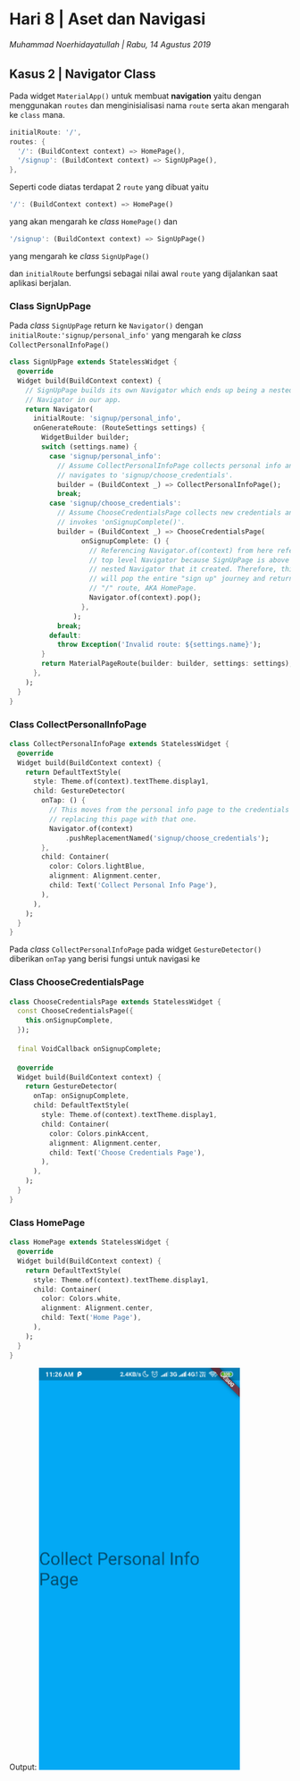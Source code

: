 # Hari 8 | Aset dan Navigasi

###### Muhammad Noerhidayatullah | Rabu, 14 Agustus 2019

## Kasus 2 | Navigator Class

Pada widget `MaterialApp()` untuk membuat **navigation** yaitu dengan menggunakan `routes` dan menginisialisasi nama `route` serta akan mengarah ke `class` mana.

```dart
initialRoute: '/',
routes: {
  '/': (BuildContext context) => HomePage(),
  '/signup': (BuildContext context) => SignUpPage(),
},
```

Seperti code diatas terdapat 2 `route` yang dibuat yaitu

```dart
'/': (BuildContext context) => HomePage()
```

yang akan mengarah ke _class_ `HomePage()` dan

```dart
'/signup': (BuildContext context) => SignUpPage()
```

yang mengarah ke _class_ `SignUpPage()`

dan `initialRoute` berfungsi sebagai nilai awal `route` yang dijalankan saat aplikasi berjalan.

### Class SignUpPage

Pada _class_ `SignUpPage` return ke `Navigator()` dengan `initialRoute:'signup/personal_info'` yang mengarah ke _class_ `CollectPersonalInfoPage()`

```dart
class SignUpPage extends StatelessWidget {
  @override
  Widget build(BuildContext context) {
    // SignUpPage builds its own Navigator which ends up being a nested
    // Navigator in our app.
    return Navigator(
      initialRoute: 'signup/personal_info',
      onGenerateRoute: (RouteSettings settings) {
        WidgetBuilder builder;
        switch (settings.name) {
          case 'signup/personal_info':
            // Assume CollectPersonalInfoPage collects personal info and then
            // navigates to 'signup/choose_credentials'.
            builder = (BuildContext _) => CollectPersonalInfoPage();
            break;
          case 'signup/choose_credentials':
            // Assume ChooseCredentialsPage collects new credentials and then
            // invokes 'onSignupComplete()'.
            builder = (BuildContext _) => ChooseCredentialsPage(
                  onSignupComplete: () {
                    // Referencing Navigator.of(context) from here refers to the
                    // top level Navigator because SignUpPage is above the
                    // nested Navigator that it created. Therefore, this pop()
                    // will pop the entire "sign up" journey and return to the
                    // "/" route, AKA HomePage.
                    Navigator.of(context).pop();
                  },
                );
            break;
          default:
            throw Exception('Invalid route: ${settings.name}');
        }
        return MaterialPageRoute(builder: builder, settings: settings);
      },
    );
  }
}

```

### Class CollectPersonalInfoPage

```dart
class CollectPersonalInfoPage extends StatelessWidget {
  @override
  Widget build(BuildContext context) {
    return DefaultTextStyle(
      style: Theme.of(context).textTheme.display1,
      child: GestureDetector(
        onTap: () {
          // This moves from the personal info page to the credentials page,
          // replacing this page with that one.
          Navigator.of(context)
              .pushReplacementNamed('signup/choose_credentials');
        },
        child: Container(
          color: Colors.lightBlue,
          alignment: Alignment.center,
          child: Text('Collect Personal Info Page'),
        ),
      ),
    );
  }
}
```

Pada _class_ `CollectPersonalInfoPage` pada widget `GestureDetector()` diberikan `onTap` yang berisi fungsi untuk navigasi ke

### Class ChooseCredentialsPage

```dart
class ChooseCredentialsPage extends StatelessWidget {
  const ChooseCredentialsPage({
    this.onSignupComplete,
  });

  final VoidCallback onSignupComplete;

  @override
  Widget build(BuildContext context) {
    return GestureDetector(
      onTap: onSignupComplete,
      child: DefaultTextStyle(
        style: Theme.of(context).textTheme.display1,
        child: Container(
          color: Colors.pinkAccent,
          alignment: Alignment.center,
          child: Text('Choose Credentials Page'),
        ),
      ),
    );
  }
}
```

### Class HomePage

```dart
class HomePage extends StatelessWidget {
  @override
  Widget build(BuildContext context) {
    return DefaultTextStyle(
      style: Theme.of(context).textTheme.display1,
      child: Container(
        color: Colors.white,
        alignment: Alignment.center,
        child: Text('Home Page'),
      ),
    );
  }
}
```

Output:
<img src='assets/images/navigasi.gif'>
